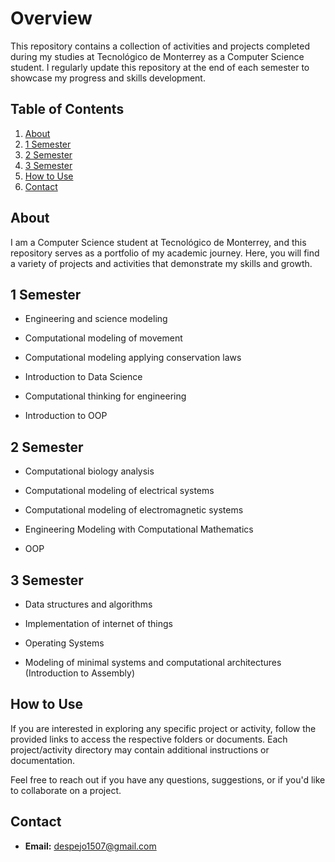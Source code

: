 # Overview

This repository contains a collection of activities and projects completed during my studies at Tecnológico de Monterrey as a Computer Science student. I regularly update this repository at the end of each semester to showcase my progress and skills development.

## Table of Contents

1. [About](#about)
2. [1 Semester](#1-semester)
3. [2 Semester](#2-semester)
4. [3 Semester](#3-semester)
5. [How to Use](#how-to-use)
6. [Contact](#contact)

## About

I am a Computer Science student at Tecnológico de Monterrey, and this repository serves as a portfolio of my academic journey. Here, you will find a variety of projects and activities that demonstrate my skills and growth.


## 1 Semester

- Engineering and science modeling

- Computational modeling of movement

- Computational modeling applying conservation laws

- Introduction to Data Science

- Computational thinking for engineering

- Introduction to OOP


## 2 Semester

- Computational biology analysis

- Computational modeling of electrical systems

- Computational modeling of electromagnetic systems

- Engineering Modeling with Computational Mathematics

- OOP

## 3 Semester

- Data structures and algorithms

- Implementation of internet of things

- Operating Systems

- Modeling of minimal systems and computational architectures (Introduction to Assembly)


## How to Use

If you are interested in exploring any specific project or activity, follow the provided links to access the respective folders or documents. Each project/activity directory may contain additional instructions or documentation.

Feel free to reach out if you have any questions, suggestions, or if you'd like to collaborate on a project.

## Contact

- **Email:** despejo1507@gmail.com

